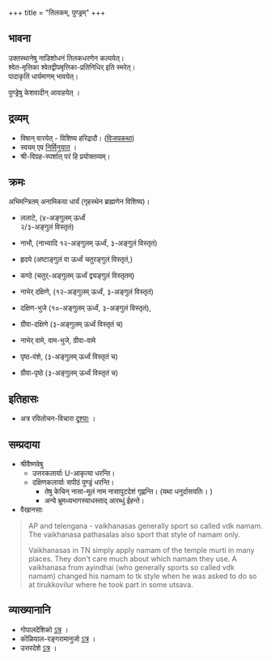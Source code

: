 +++
title = "तिलकम्, पुण्ड्रम्"
+++

## भावना
उक्तस्थानेषु नाडिशोधनं तिलकधरणेन कल्पयेत्।  
श्वेत-मृत्तिका श्वेतद्वीपमृत्तिका-प्रतिनिधिर् इति स्मरेत्।  
पादाकृतिं धार्यमाणम् भावयेत्। 

पुण्ड्रेषु केशवादीन् आवाहयेत् ।  


## द्रव्यम्
- विषान् वारयेत् - विशिष्य हरिद्रादौ। ([विजयकथा](/kalpAntaram/vishvAsaH/kriyA-nishchayaH/angAni/dravyam/kunkumAdi/articles/shrIchUrNam-kunkumam-lead)) 
- स्वयम् एव [निर्मिनुयात्](/kalpAntaram/content/vishvAsaH/kriyA-nishchayaH/angAni/dravyam/kunkumAdi/articles/diy-shrIchUrNam/) । 
- श्री-विग्रह-स्पर्शात् परं हि प्रयोक्तव्यम्। 

## क्रमः
अभिमन्त्रितम् अनामिकया धार्यं (गृहस्थेन ब्राह्मणेन विशिष्य)। 

- ललाटे, (४-अङ्गुलम् ऊर्ध्वं  
२/३-अङ्गुलं विस्तृतं)
- नाभौ, (नाभ्यादि १२-अङ्गुलम् ऊर्ध्वं, ३-अङ्गुलं विस्तृतं)
- हृदये (अष्टाङ्गुलं वा ऊर्ध्वं चतुरङ्गुलं विस्तृतं,)
- कण्ठे (चतुर्-अङ्गुलम् ऊर्ध्वं  द्व्यङ्गुलं विस्तृतम्)

- नाभेर् दक्षिणे, (१२-अङ्गुलम् ऊर्ध्वं, ३-अङ्गुलं विस्तृतं) 
- दक्षिण-भुजे (१०-अङ्गुलम् ऊर्ध्वं, ३-अङ्गुलं विस्तृतं),  
- ग्रीवा-दक्षिणे (३-अङ्गुलम् ऊर्ध्वं विस्तृतं च)

- नाभेर् वामे, वाम-भुजे, ग्रीवा-वामे

- पृष्ठ-वंशे, (३-अङ्गुलम् ऊर्ध्वं विस्तृतं च)
- ग्रीवा-पृष्ठे (३-अङ्गुलम् ऊर्ध्वं विस्तृतं च)




## इतिहासः
- अत्र रविलोचन-विचारा [दृश्याः](../puNDretihAsaH) । 


## सम्प्रदाया
- श्रीवैष्णवेषु 
  - उत्तरकलार्याः U-आकृत्या धरन्ति।
  - दक्षिणकलार्याः सपीठं पुण्ड्रं धरन्ति। 
    - तेषु केचिन् नासा-मूलं नाम नासापुटदेशं गृह्णन्ति। (यथा धनुर्दासयतिः। )
    - अन्ये भ्रूमध्यभागस्याधस्ताद् आरब्धुं ईहन्ते। 
- वैखानसाः

> AP and telengana - vaikhanasas generally sport so called vdk namam. The vaikhanasa pathasalas also sport that style of namam only.
> 
> Vaikhanasas in TN simply apply namam of the temple murti in many places. They don't care much about which namam they use. A vaikhanasa from ayindhai (who generally sports so called vdk namam) changed his namam to tk style when he was asked to do so at tirukkovilur where he took part in some utsava.


## व्याख्यानानि
- गोपालदेशिको [ऽत्र](/rAmAnujIyam/kriyA/venkaTa-nAtha-shAkhA/gopAla-deshikaH/Ahnikam_AhnikArtha-prakAshikA/02_abhigamanam/14_puNDradhAraNam) । 
- कॊळियाल-रङ्गरामानुजो [ऽत्र](/rAmAnujIyam/kriyA/venkaTa-nAtha-shAkhA/koLHiyAla-ranga-rAmAnujaH/laghvAhnikam/03_puNDradhAraNakramaH.md) । 
- उत्तरदेशे [ऽत्र](https://www.youtube.com/watch?v=hGBT0vfz7Eo) ।  